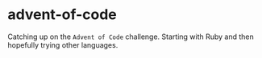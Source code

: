 # advent-of-code
Catching up on the `Advent of Code` challenge. Starting with Ruby and then hopefully trying other languages.
